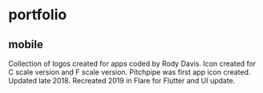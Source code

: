 # portfolio

## mobile

Collection of logos created for apps coded by Rody Davis. Icon created for C scale version and F scale version. Pitchpipe was first app icon created. Updated late 2018. Recreated 2019 in Flare for Flutter and UI update.


